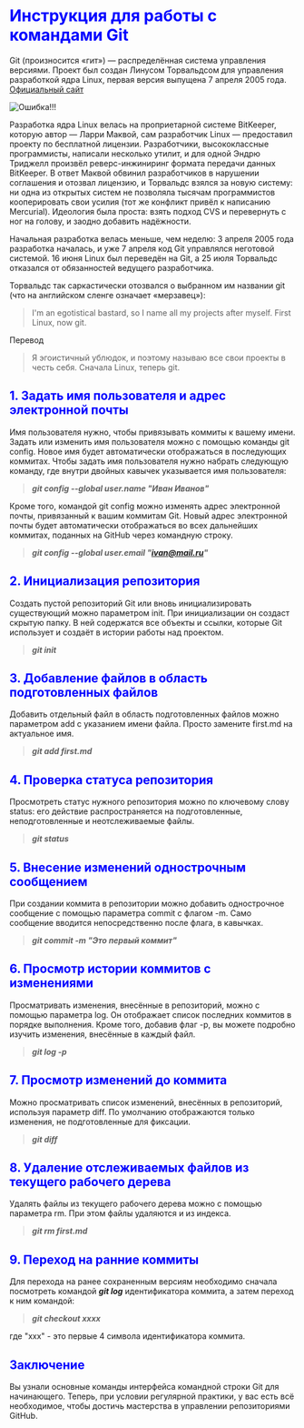 # <span style="color:blue">Инструкция для работы с командами Git</span>

Git (произносится «гит») — распределённая система управления версиями. Проект был создан Линусом Торвальдсом для управления разработкой ядра Linux, первая версия выпущена 7 апреля 2005 года. [Официальный сайт](https://git-scm.com "Кликни для перехода на сайт")

![Ошибка!!!](git_logo.png "Это логотип Git")

Разработка ядра Linux велась на проприетарной системе BitKeeper, которую автор — Ларри Маквой, сам разработчик Linux — предоставил проекту по бесплатной лицензии. Разработчики, высококлассные программисты, написали несколько утилит, и для одной Эндрю Триджелл произвёл реверс-инжиниринг формата передачи данных BitKeeper. В ответ Маквой обвинил разработчиков в нарушении соглашения и отозвал лицензию, и Торвальдс взялся за новую систему: ни одна из открытых систем не позволяла тысячам программистов кооперировать свои усилия (тот же конфликт привёл к написанию Mercurial). Идеология была проста: взять подход CVS и перевернуть с ног на голову, и заодно добавить надёжности.

Начальная разработка велась меньше, чем неделю: 3 апреля 2005 года разработка началась, и уже 7 апреля код Git управлялся неготовой системой. 16 июня Linux был переведён на Git, а 25 июля Торвальдс отказался от обязанностей ведущего разработчика.

Торвальдс так саркастически отозвался о выбранном им названии git (что на английском сленге означает «мерзавец»):

> I'm an egotistical bastard, so I name all my projects after myself. First Linux, now git.

Перевод
> Я эгоистичный ублюдок, и поэтому называю все свои проекты в честь себя. Сначала Linux, теперь git.

## <span style="color:blue">1. Задать имя пользователя и адрес электронной почты</span>

Имя пользователя нужно, чтобы привязывать коммиты к вашему имени. Задать или изменить имя пользователя можно с помощью команды git config. Новое имя будет автоматически отображаться в последующих коммитах. Чтобы задать имя пользователя нужно набрать следующую команду, где внутри двойных кавычек указывается имя пользователя:

> __*git config --global user.name "Иван Иванов"*__

Кроме того, командой git config можно изменять адрес электронной почты, привязанный к вашим коммитам Git. Новый адрес электронной почты будет автоматически отображаться во всех дальнейших коммитах, поданных на GitHub через командную строку.

> __*git config --global user.email "ivan@mail.ru"*__


## <span style="color:blue">2. Инициализация репозитория</span>

Создать пустой репозиторий Git или вновь инициализировать существующий можно параметром init. При инициализации он создаст скрытую папку. В ней содержатся все объекты и ссылки, которые Git использует и создаёт в истории работы над проектом.

> __*git init*__

## <span style="color:blue">3. Добавление файлов в область подготовленных файлов</span>

Добавить отдельный файл в область подготовленных файлов можно параметром add с указанием имени файла. Просто замените first.md на актуальное имя.

> __*git add first.md*__

## <span style="color:blue">4. Проверка статуса репозитория</span>

Просмотреть статус нужного репозитория можно по ключевому слову status: его действие распространяется на подготовленные, неподготовленные и неотслеживаемые файлы.

> __*git status*__


## <span style="color:blue">5. Внесение изменений однострочным сообщением</span>

При создании коммита в репозитории можно добавить однострочное сообщение с помощью параметра commit с флагом -m. Само сообщение вводится непосредственно после флага, в кавычках.

> __*git commit -m "Это первый коммит"*__

## <span style="color:blue">6. Просмотр истории коммитов с изменениями</span>

Просматривать изменения, внесённые в репозиторий, можно с помощью параметра log. Он отображает список последних коммитов в порядке выполнения. Кроме того, добавив флаг -p, вы можете подробно изучить изменения, внесённые в каждый файл.

> __*git log -p*__

## <span style="color:blue">7. Просмотр изменений до коммита</span>

Можно просматривать список изменений, внесённых в репозиторий, используя параметр diff. По умолчанию отображаются только изменения, не подготовленные для фиксации.

> __*git diff*__

## <span style="color:blue">8. Удаление отслеживаемых файлов из текущего рабочего дерева</span>

Удалять файлы из текущего рабочего дерева можно с помощью параметра rm. При этом файлы удаляются и из индекса.

> __*git rm first.md*__

## <span style="color:blue">9. Переход на ранние коммиты</span>

Для перехода на ранее сохраненным версиям необходимо сначала посмотреть командой __*git log*__ идентификатора коммита, а затем переход к ним командой: 

> __*git checkout xxxx*__

где "xxx" - это первые 4 символа идентификатора коммита.

## <span style="color:blue">Заключение</span>

Вы узнали основные команды интерфейса командной строки Git для начинающего. Теперь, при условии регулярной практики, у вас есть всё необходимое, чтобы достичь мастерства в управлении репозиториями GitHub.